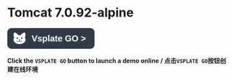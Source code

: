# Tomcat 7.0.92-alpine

<a href="https://www.vsplate.com/?docker-compose=https://github.com/vsplate/dcenvs/tomcat/7.0.92-alpine"><img alt="VSPLATE GO" src="https://raw.githubusercontent.com/vsplate/images/master/vsgo_btn.png" width="200px"></a>

**Click the `VSPLATE GO` button to launch a demo online / 点击`VSPLATE GO`按钮创建在线环境**